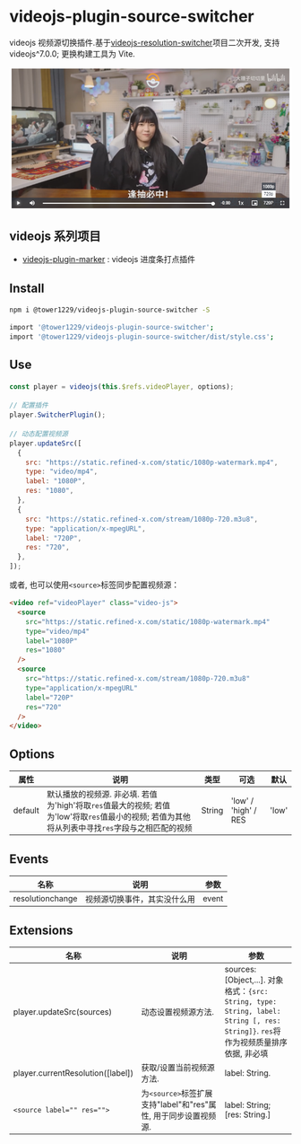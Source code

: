 # videojs-plugin-source-switcher

videojs 视频源切换插件.基于[videojs-resolution-switcher]()项目二次开发, 支持 videojs^7.0.0; 更换构建工具为 Vite.

![preivew](public/img/album.png)

## videojs 系列项目

- [videojs-plugin-marker](https://github.com/tower1229/videojs-plugin-marker) : videojs 进度条打点插件

## Install

```bash
npm i @tower1229/videojs-plugin-source-switcher -S
```

```bash
import '@tower1229/videojs-plugin-source-switcher';
import '@tower1229/videojs-plugin-source-switcher/dist/style.css';

```

## Use

```js
const player = videojs(this.$refs.videoPlayer, options);

// 配置插件
player.SwitcherPlugin();

// 动态配置视频源
player.updateSrc([
  {
    src: "https://static.refined-x.com/static/1080p-watermark.mp4",
    type: "video/mp4",
    label: "1080P",
    res: "1080",
  },
  {
    src: "https://static.refined-x.com/stream/1080p-720.m3u8",
    type: "application/x-mpegURL",
    label: "720P",
    res: "720",
  },
]);
```

或者, 也可以使用`<source>`标签同步配置视频源：

```html
<video ref="videoPlayer" class="video-js">
  <source
    src="https://static.refined-x.com/static/1080p-watermark.mp4"
    type="video/mp4"
    label="1080P"
    res="1080"
  />
  <source
    src="https://static.refined-x.com/stream/1080p-720.m3u8"
    type="application/x-mpegURL"
    label="720P"
    res="720"
  />
</video>
```

## Options

| 属性    | 说明                                                                                                                                             | 类型   | 可选                 | 默认  |
| ------- | ------------------------------------------------------------------------------------------------------------------------------------------------ | ------ | -------------------- | ----- |
| default | 默认播放的视频源. 非必填. 若值为'high'将取`res`值最大的视频; 若值为'low'将取`res`值最小的视频; 若值为其他将从列表中寻找`res`字段与之相匹配的视频 | String | 'low' / 'high' / RES | 'low' |

## Events

| 名称             | 说明                         | 参数  |
| ---------------- | ---------------------------- | ----- |
| resolutionchange | 视频源切换事件，其实没什么用 | event |

## Extensions

| 名称                              | 说明                                                            | 参数                                                                                                                               |
| --------------------------------- | --------------------------------------------------------------- | ---------------------------------------------------------------------------------------------------------------------------------- |
| player.updateSrc(sources)         | 动态设置视频源方法.                                             | sources: [Object,...]. 对象格式：`{src: String, type: String, label: String [, res: String]}`. `res`将作为视频质量排序依据, 非必填 |
| player.currentResolution([label]) | 获取/设置当前视频源方法.                                        | label: String.                                                                                                                     |
| `<source label="" res="">`        | 为`<source>`标签扩展支持"label"和"res"属性, 用于同步设置视频源. | label: String; [res: String.]                                                                                                      |
